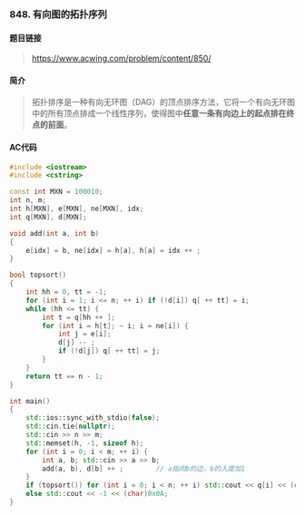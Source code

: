 ### 848. 有向图的拓扑序列 
#### 题目链接
> https://www.acwing.com/problem/content/850/
#### 简介
> 拓扑排序是一种有向无环图（DAG）的顶点排序方法，它将一个有向无环图中的所有顶点排成一个线性序列，使得图中**任意一条有向边上的起点排在终点的前面**。
#### AC代码
```c++
#include <iostream>
#include <cstring>

const int MXN = 100010;
int n, m;
int h[MXN], e[MXN], ne[MXN], idx;
int q[MXN], d[MXN];

void add(int a, int b) 
{
	e[idx] = b, ne[idx] = h[a], h[a] = idx ++ ;
}

bool topsort()
{
	int hh = 0, tt = -1;
	for (int i = 1; i <= n; ++ i) if (!d[i]) q[ ++ tt] = i;
	while (hh <= tt) {
		int t = q[hh ++ ];
		for (int i = h[t]; ~ i; i = ne[i]) {
			int j = e[i];
			d[j] -- ;
			if (!d[j]) q[ ++ tt] = j;
		}
	}	
	return tt == n - 1;
}

int main()
{
	std::ios::sync_with_stdio(false);
	std::cin.tie(nullptr);
	std::cin >> n >> m;
	std::memset(h, -1, sizeof h);
	for (int i = 0; i < m; ++ i) {
		int a, b; std::cin >> a >> b;
		add(a, b), d[b] ++ ;        // a指向b的边，b的入度加1
	}
	if (topsort()) for (int i = 0; i < n; ++ i) std::cout << q[i] << (char)0x20;
	else std::cout << -1 << (char)0x0A;
}
```